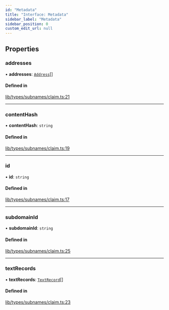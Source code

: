 ```yaml
---
id: "Metadata"
title: "Interface: Metadata"
sidebar_label: "Metadata"
sidebar_position: 0
custom_edit_url: null
---
```


## Properties

### addresses

• **addresses**: [`Address`](Address.md)[]

#### Defined in

[lib/types/subnames/claim.ts:21](https://github.com/JustaName-id/JustaName-sdk/blob/24a962e/packages/@justaname.id/sdk/src/lib/types/subnames/claim.ts#L21)

___

### contentHash

• **contentHash**: `string`

#### Defined in

[lib/types/subnames/claim.ts:19](https://github.com/JustaName-id/JustaName-sdk/blob/24a962e/packages/@justaname.id/sdk/src/lib/types/subnames/claim.ts#L19)

___

### id

• **id**: `string`

#### Defined in

[lib/types/subnames/claim.ts:17](https://github.com/JustaName-id/JustaName-sdk/blob/24a962e/packages/@justaname.id/sdk/src/lib/types/subnames/claim.ts#L17)

___

### subdomainId

• **subdomainId**: `string`

#### Defined in

[lib/types/subnames/claim.ts:25](https://github.com/JustaName-id/JustaName-sdk/blob/24a962e/packages/@justaname.id/sdk/src/lib/types/subnames/claim.ts#L25)

___

### textRecords

• **textRecords**: [`TextRecord`](TextRecord.md)[]

#### Defined in

[lib/types/subnames/claim.ts:23](https://github.com/JustaName-id/JustaName-sdk/blob/24a962e/packages/@justaname.id/sdk/src/lib/types/subnames/claim.ts#L23)
